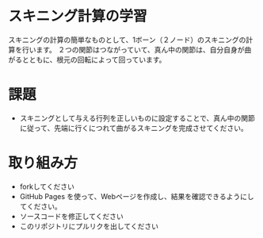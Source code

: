 # スキニング計算の学習

スキニングの計算の簡単なものとして、1ボーン（２ノード）のスキニングの計算を行います。
２つの関節はつながっていて、真ん中の関節は、自分自身が曲がるとともに、根元の回転によって回っています。

# 課題

* スキニングとして与える行列を正しいものに設定することで、真ん中の関節に従って、先端に行くにつれて曲がるスキニングを完成させてください。

# 取り組み方
* forkしてください
* GitHub Pages を使って、Webページを作成し、結果を確認できるようにしてください。
* ソースコードを修正してください
* このリポジトリにプルリクを出してください
